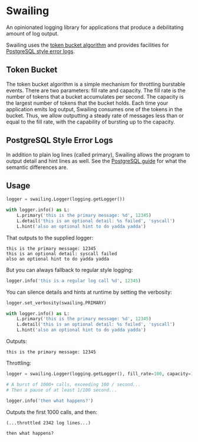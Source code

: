 Swailing
====

An opinionated logging library for applications that produce a
debilitating amount of log output.

Swailing uses the
[token bucket algorithm](https://en.wikipedia.org/wiki/Token_bucket)
and provides facilities for
[PostgreSQL style error logs](http://www.postgresql.org/docs/9.4/static/error-style-guide.html).


Token Bucket
----

The token bucket algorithm is a simple mechanism for throttling
burstable events. There are two parameters: fill rate and
capacity. The fill rate is the number of tokens that a bucket
accumulates per second. The capacity is the largest number of tokens
that the bucket holds. Each time your application emits log output,
Swailing consumes one of the tokens in the bucket. Thus, we allow
outputting a steady rate of messages less than or equal to the fill
rate, with the capability of bursting up to the capacity.


PostgreSQL Style Error Logs
----

In addition to plain log lines (called primary), Swailing allows the
program to output detail and hint lines as well. See the
[PostgreSQL guide](http://www.postgresql.org/docs/9.4/static/error-style-guide.html)
for what the semantic differences are.


Usage
----

```python
logger = swailing.Logger(logging.getLogger())

with logger.info() as L:
    L.primary('this is the primary message: %d', 12345)
    L.detail('this is an optional detail: %s failed', 'syscall')
    L.hint('also an optional hint to do yadda yadda')
```

That outputs to the supplied logger:

```
this is the primary message: 12345
this is an optional detail: syscall failed
also an optional hint to do yadda yadda
```

But you can always fallback to regular style logging:

```python
logger.info('this is a regular log call %d', 12345)
```

You can silence details and hints at runtime by setting the verbosity:

```python
logger.set_verbosity(swailing.PRIMARY)

with logger.info() as L:
    L.primary('this is the primary message: %d', 12345)
    L.detail('this is an optional detail: %s failed', 'syscall')
    L.hint('also an optional hint to do yadda yadda')
```

Outputs:

```
this is the primary message: 12345
```

Throttling:

```python
logger = swailing.Logger(logging.getLogger(), fill_rate=100, capacity=1000)

# A burst of 1000+ calls, exceeding 100 / second...
# Then a pause of at least 1/100 second...

logger.info('then what happens?')
```

Outputs the first 1000 calls, and then:

```
(...throttled 2342 log lines...)

then what happens?
```
